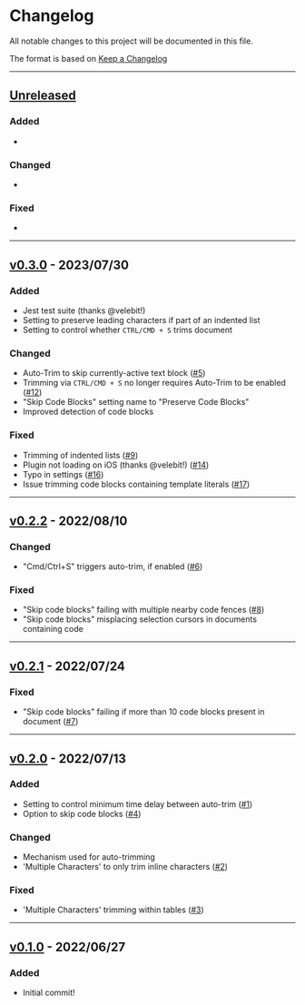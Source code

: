 # Changelog

All notable changes to this project will be documented in this file.

The format is based on [Keep a Changelog](http://keepachangelog.com/en/1.0.0/)

---

## [Unreleased]

### Added

-

### Changed

-

### Fixed

-

---

## [v0.3.0] - 2023/07/30

### Added

- Jest test suite (thanks @velebit!)
- Setting to preserve leading characters if part of an indented list
- Setting to control whether `CTRL/CMD + S` trims document

### Changed

- Auto-Trim to skip currently-active text block ([\#5](https://github.com/zlovatt/obsidian-trim-whitespace/issues/5))
- Trimming via `CTRL/CMD + S` no longer requires Auto-Trim to be enabled ([\#12](https://github.com/zlovatt/obsidian-trim-whitespace/issues/12))
- "Skip Code Blocks" setting name to "Preserve Code Blocks"
- Improved detection of code blocks

### Fixed

- Trimming of indented lists ([\#9](https://github.com/zlovatt/obsidian-trim-whitespace/issues/9))
- Plugin not loading on iOS (thanks @velebit!) ([\#14](https://github.com/zlovatt/obsidian-trim-whitespace/issues/14))
- Typo in settings ([\#16](https://github.com/zlovatt/obsidian-trim-whitespace/issues/16))
- Issue trimming code blocks containing template literals ([\#17](https://github.com/zlovatt/obsidian-trim-whitespace/issues/17))

---

## [v0.2.2] - 2022/08/10

### Changed

- "Cmd/Ctrl+S" triggers auto-trim, if enabled ([\#6](https://github.com/zlovatt/obsidian-trim-whitespace/issues/6))

### Fixed

- "Skip code blocks" failing with multiple nearby code fences ([\#8](https://github.com/zlovatt/obsidian-trim-whitespace/issues/8))
- "Skip code blocks" misplacing selection cursors in documents containing code

---

## [v0.2.1] - 2022/07/24

### Fixed

- "Skip code blocks" failing if more than 10 code blocks present in document ([\#7](https://github.com/zlovatt/obsidian-trim-whitespace/issues/7))

---

## [v0.2.0] - 2022/07/13

### Added

- Setting to control minimum time delay between auto-trim ([\#1](https://github.com/zlovatt/obsidian-trim-whitespace/issues/1))
- Option to skip code blocks ([\#4](https://github.com/zlovatt/obsidian-trim-whitespace/issues/4))

### Changed

- Mechanism used for auto-trimming
- 'Multiple Characters' to only trim inline characters ([\#2](https://github.com/zlovatt/obsidian-trim-whitespace/issues/2))

### Fixed

- 'Multiple Characters' trimming within tables ([\#3](https://github.com/zlovatt/obsidian-trim-whitespace/issues/3))

---

## [v0.1.0] - 2022/06/27

### Added

- Initial commit!

[Unreleased]: https://github.com/zlovatt/obsidian-trim-whitespace/compare/main...develop
[v0.3.0]: https://github.com/zlovatt/obsidian-trim-whitespace/compare/v0.2.2...v0.3.0
[v0.2.2]: https://github.com/zlovatt/obsidian-trim-whitespace/compare/v0.2.1...v0.2.2
[v0.2.1]: https://github.com/zlovatt/obsidian-trim-whitespace/compare/v0.2.0...v0.2.1
[v0.2.0]: https://github.com/zlovatt/obsidian-trim-whitespace/compare/v0.1.0...v0.2.0
[v0.1.0]: https://github.com/zlovatt/obsidian-trim-whitespace/compare/a53bdb3...v0.1.0
